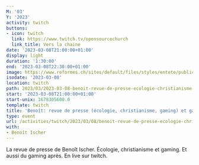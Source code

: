 ```yaml
---
M: '03'
Y: '2023'
activity: twitch
buttons:
- icon: twitch
  link: https://www.twitch.tv/opensourcechurch
  link_title: Vers la chaine
date: '2023-03-08T21:00:00+01:00'
display: light
duration: '1:30:00'
end: '2023-03-08T22:30:00+01:00'
image: https://www.reformes.ch/sites/default/files/styles/entete/public/data/images/comm/257/Beno%C3%AEt%20Ischer.jpg
isodate: '2023-03-08'
location: twitch
path: 2023/03/2023-03-08-benoit-revue-de-presse-ecologie-christianisme-gaming-et-gaming.md
start: '2023-03-08T21:00:00+01:00'
start-unix: 1678305600.0
template: twitch
title: 'Benoît: revue de presse (écologie, christianisme, gaming) et gaming'
type: event
url: /activities/twitch/2023/03/08/benoit-revue-de-presse-ecologie-christianisme-gaming-et-gaming
with:
- Benoît Ischer
---
```

La revue de presse de Benoît Ischer. Écologie, christianisme et gaming. Et aussi du gaming après. En live sur twitch.